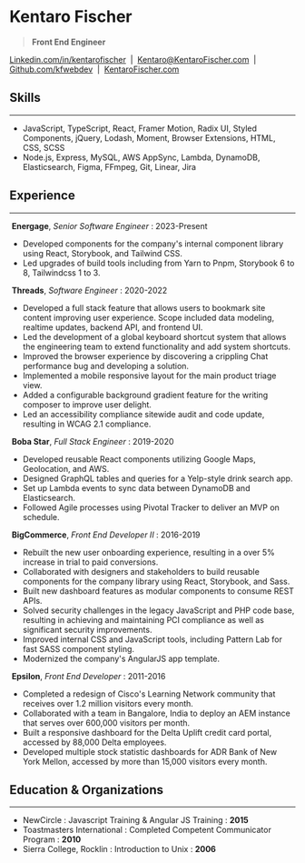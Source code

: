 # Kentaro Fischer

> **Front End Engineer**

[Linkedin.com/in/kentarofischer](https://linkedin.com/in/kentarofischer) &nbsp;|&nbsp; [Kentaro@KentaroFischer.com](kentaro@kentarofischer.com) &nbsp;|&nbsp; [Github.com/kfwebdev](https://github.com/kfwebdev) &nbsp;|&nbsp; [KentaroFischer.com](http://kentarofischer.com)

## Skills

---

- JavaScript, TypeScript, React, Framer Motion, Radix UI, Styled Components, jQuery, Lodash, Moment, Browser Extensions, HTML, CSS, SCSS<br />
- Node.js, Express, MySQL, AWS AppSync, Lambda, DynamoDB, Elasticsearch, Figma, FFmpeg, Git, Linear, Jira<br />

## Experience

---

&nbsp;**Energage**, _Senior Software Engineer_ : 2023-Present

- Developed components for the company's internal component library using React, Storybook, and Tailwind CSS.
- Led upgrades of build tools including from Yarn to Pnpm, Storybook 6 to 8, Tailwindcss 1 to 3.

&nbsp;**Threads**, _Software Engineer_ : 2020-2022

- Developed a full stack feature that allows users to bookmark site content improving user experience. Scope included data modeling, realtime updates, backend API, and frontend UI.
- Led the development of a global keyboard shortcut system that allows the engineering team to extend functionality and add system shortcuts.
- Improved the browser experience by discovering a crippling Chat performance bug and developing a solution.
- Implemented a mobile responsive layout for the main product triage view.
- Added a configurable background gradient feature for the writing composer to improve user delight.
- Led an accessibility compliance sitewide audit and code update, resulting in WCAG 2.1 compliance.

&nbsp;**Boba Star**, _Full Stack Engineer_ : 2019-2020

- Developed reusable React components utilizing Google Maps, Geolocation, and AWS.
- Designed GraphQL tables and queries for a Yelp-style drink search app.
- Set up Lambda events to sync data between DynamoDB and Elasticsearch.
- Followed Agile processes using Pivotal Tracker to deliver an MVP on schedule.

&nbsp;**BigCommerce**, _Front End Developer II_ : 2016-2019

- Rebuilt the new user onboarding experience, resulting in a over 5% increase in trial to paid conversions.
- Collaborated with designers and stakeholders to build reusable components for the company library using React, Storybook, and Sass.
- Built new dashboard features as modular components to consume REST APIs.
- Solved security challenges in the legacy JavaScript and PHP code base, resulting in achieving and maintaining PCI compliance as well as significant security improvements.
- Improved internal CSS and JavaScript tools, including Pattern Lab for fast SASS component styling.
- Modernized the company's AngularJS app template.

&nbsp;**Epsilon**, _Front End Developer_ : 2011-2016

- Completed a redesign of Cisco's Learning Network community that receives over 1.2 million visitors every month.
- Collaborated with a team in Bangalore, India to deploy an AEM instance that serves over 600,000 visitors per month.
- Built a responsive dashboard for the Delta Uplift credit card portal, accessed by 88,000 Delta employees.
- Developed multiple stock statistic dashboards for ADR Bank of New York Mellon, accessed by more than 15,000 visitors every month.

## Education & Organizations

---

- NewCircle : Javascript Training & Angular JS Training : **2015**<br/>
- Toastmasters International : Completed Competent Communicator Program : **2010**<br/>
- Sierra College, Rocklin : Introduction to Unix : **2006**<br/>
